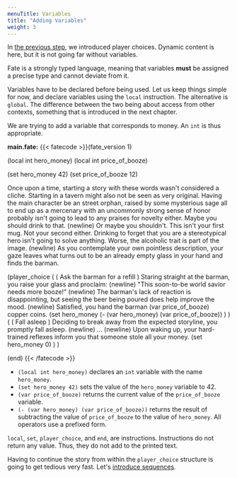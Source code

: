 ```yaml
---
menuTitle: Variables
title: "Adding Variables"
weight: 3
---
```

In [the previous step](/learn/start), we introduced player choices. Dynamic
content is here, but it is not going far without variables.

Fate is a strongly typed language, meaning that variables **must** be assigned
a precise type and cannot deviate from it.

Variables have to be declared before being used. Let us keep things simple for
now, and declare variables using the `local` instruction. The alternative is
`global`. The difference between the two being about access from other
contexts, something that is introduced in the next chapter.

We are trying to add a variable that corresponds to money. An `int` is thus
appropriate.

**main.fate:**
{{< fatecode >}}(fate_version 1)

(local int hero_money)
(local int price_of_booze)

(set hero_money 42)
(set price_of_booze 12)

Once upon a time, starting a story with these words wasn't considered
a cliche. Starting in a tavern might also not be seen as very
original.  Having the main character be an street orphan, raised by
some mysterious sage all to end up as a mercenary with an uncommonly
strong sense of honor probably isn't going to lead to any praises for
novelty either. Maybe you should drink to that.
(newline)
Or maybe you shouldn't. This isn't your first mug. Not your second
either.  Drinking to forget that you are a stereotypical hero isn't
going to solve anything. Worse, the alcoholic trait is part of the
image.
(newline)
As you contemplate your own pointless description, your gaze leaves
what turns out to be an already empty glass in your hand and finds the
barman.

(player_choice
   (
      ( Ask the barman for a refill )
      Staring straight at the barman, you raise your glass and
      proclaim:
      (newline)
      "This soon-to-be world savior needs more booze!"
      (newline)
      The barman's lack of reaction is disappointing, but seeing the
      beer being poured does help improve the mood.
      (newline)
      Satisfied, you hand the barman (var price_of_booze) copper coins.
      (set hero_money
         (- (var hero_money) (var price_of_booze))
      )
   )
   (
      ( Fall asleep )
      Deciding to break away from the expected storyline, you promptly
      fall asleep.
      (newline)
      ...
      (newline)
      Upon waking up, your hard-trained reflexes inform you that
      someone stole all your money.
      (set hero_money 0)
   )
)

(end)
{{< /fatecode >}}

* `(local int hero_money)` declares an `int` variable with the name
  `hero_money`.
* `(set hero_money 42)` sets the value of the `hero_money` variable to 42.
* `(var price_of_booze)` returns the current value of the `price_of_booze`
  variable.
* `(- (var hero_money) (var price_of_booze))` returns the result of subtracting
   the value of `price_of_booze` to the value of `hero_money`. All operators
   use a prefixed form.

`local`, `set`, `player_choice`, and `end`, are instructions. Instructions do
not return any value. Thus, they do not add to the printed text.

Having to continue the story from within the `player_choice` structure is going
to get tedious very fast. Let's [introduce sequences](/learn/sequences).
